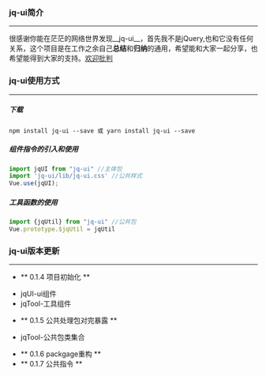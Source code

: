 ### jq-ui简介
***
很感谢你能在茫茫的网络世界发现__jq-ui__，首先我不是jQuery,也和它没有任何关系，这个项目是在工作之余自己**总结**和**归纳**的通用，希望能和大家一起分享，也希望能得到大家的支持。[欢迎批判](https://qijiang100860.github.io/jq-ui/)
### jq-ui使用方式
***
##### 下载
`npm install jq-ui --save 或 yarn install jq-ui --save`
##### 组件指令的引入和使用
``` js
import jqUI from "jq-ui" //主体包
import 'jq-ui/lib/jq-ui.css' //公共样式
Vue.use(jqUI);
```
##### 工具函数的使用
``` js
import {jqUtil} from "jq-ui" //公共包
Vue.prototype.$jqUtil = jqUtil
```

### jq-ui版本更新
***
+ ** 0.1.4 项目初始化 **
 * jqUI-ui组件
 * jqTool-工具组件
+ ** 0.1.5 公共处理包对完暴露 **
 * jqTool-公共包类集合
+ ** 0.1.6 packgage重构 **
+ ** 0.1.7 公共指令 **